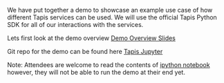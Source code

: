 We have put together a demo to showcase an example use case of how different Tapis services can be used. We will use the official Tapis Python SDK for all of our interactions with the services.

Lets first look at the demo overview
[Demo Overview Slides](https://docs.google.com/presentation/d/1p4L3AtBG2BHscKgVhcHfWKAiSBlyB8J3yU86PT99Cgc/edit?usp=sharing)

Git repo for the demo can be found here [Tapis Jupyter](https://github.com/tapis-project/tapis-juptyer)

Note: Attendees are welcome to read the contents of [ipython notebook](https://github.com/tapis-project/tapis-juptyer/blob/master/tapis_notebook.ipynb) however, they will not be able to run the demo at their end yet.

